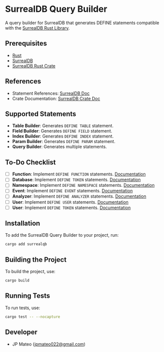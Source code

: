 # SurrealDB Query Builder

A query builder for SurrealDB that generates DEFINE statements compatible with the [SurrealDB Rust Library](https://surrealdb.com/docs/sdk/rust).

## Prerequisites

- [Rust](https://www.rust-lang.org/)
- [SurrealDB](https://surrealdb.com/docs/)
- [SurrealDB Rust Crate](https://docs.rs/surrealdb/latest/surrealdb/index.html)


## References
- Statement References: [SurrealDB Doc](https://surrealdb.com/docs/surrealdb/surrealql/statements)
- Crate Documentation: [SurrealDB Crate Doc](https://docs.rs/surrealdb/latest/surrealdb/index.html)

## Supported Statements
- **Table Builder**: Generates `DEFINE TABLE` statement.
- **Field Builder**: Generates `DEFINE FIELD` statement.
- **Index Builder**: Generates `DEFINE INDEX` statement.
- **Param Builder**: Generates `DEFINE PARAM` statement.
- **Query Builder**: Generates multiple statements.

## To-Do Checklist

- [ ] **Function**: Implement `DEFINE FUNCTION` statements. [Documentation](https://surrealdb.com/docs/surrealdb/surrealql/statements/define/function)
- [ ] **Database**: Implement `DEFINE TOKEN` statements. [Documentation](https://surrealdb.com/docs/surrealdb/surrealql/statements/define/database)
- [ ] **Namespace**: Implement `DEFINE NAMESPACE` statements. [Documentation](https://surrealdb.com/docs/surrealdb/surrealql/statements/define/namespace)
- [ ] **Event**: Implement `DEFINE EVENT` statements. [Documentation](https://surrealdb.com/docs/surrealdb/surrealql/statements/define/event)
- [ ] **Analyzer**: Implement `DEFINE ANALYZER` statements. [Documentation](https://surrealdb.com/docs/surrealdb/surrealql/statements/define/analyzer)
- [ ] **User**: Implement `DEFINE USER` statements. [Documentation](https://surrealdb.com/docs/surrealdb/surrealql/statements/define/user)
- [ ] **User**: Implement `DEFINE TOKEN` statements. [Documentation](https://surrealdb.com/docs/surrealdb/surrealql/statements/define/token)

## Installation

To add the SurrealDB Query Builder to your project, run:

```bash
cargo add surrealqb
```

## Building the Project

To build the project, use:

```bash
cargo build
```

## Running Tests

To run tests, use:

```bash
cargo test -- --nocapture
```


## Developer
- JP Mateo (jpmateo022@gmail.com)